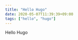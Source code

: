 ```yaml
---
title: "Hello Hugo"
date: 2020-05-07T11:39:39+09:00
tags: ["hello", "hugo"]
---
```

Hello Hugo





